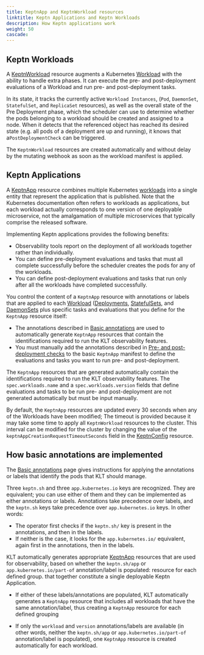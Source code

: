 ```yaml
---
title: KeptnApp and KeptnWorkload resources
linktitle: Keptn Applications and Keptn Workloads
description: How Keptn applications work
weight: 50
cascade:
---
```


## Keptn Workloads

A
[KeptnWorkload](../../../crd-ref/lifecycle/v1alpha3/#keptnworkload)
resource augments a Kubernetes
[Workload](https://kubernetes.io/docs/concepts/workloads/)
with the ability to handle extra phases.
It can execute the pre- and post-deployment evaluations of a Workload
and run pre- and post-deployment tasks.

In its state, it tracks the currently active `Workload Instances`,
(`Pod`, `DaemonSet`, `StatefulSet`, and `ReplicaSet` resources),
as well as the overall state of the Pre Deployment phase,
which the scheduler can use to determine
whether the pods belonging to a workload
should be created and assigned to a node.
When it detects that the referenced object has reached its desired state
(e.g. all pods of a deployment are up and running),
it knows that a`PostDeploymentCheck` can be triggered.

The `KeptnWorkload` resources are created automatically
and without delay by the mutating webhook
as soon as the workload manifest is applied.

## Keptn Applications

A [KeptnApp](../../../yaml-crd-ref/app.md)
resource combines multiple Kubernetes
[workloads](https://kubernetes.io/docs/concepts/workloads/)
into a single entity
that represent the application that is published.
Note that the Kubernetes documentation
often refers to workloads as applications,
but each workload actually corresponds to one version
of one deployable microservice,
not the amalgamation of multiple microservices
that typically comprise the released software.

Implementing Keptn applications provides the following benefits:

* Observability tools report on the deployment
  of all workloads together rather than individually.
* You can define pre-deployment evaluations and tasks
  that must all complete successfully
  before the scheduler creates the pods for any of the workloads.
* You can define post-deployment evaluations and tasks
  that run only after all the workloads have completed successfully.

You control the content of a `KeptnApp` resource
with annotations or labels that are applied to each
[Workload](https://kubernetes.io/docs/concepts/workloads/)
([Deployments](https://kubernetes.io/docs/concepts/workloads/controllers/deployment/),
[StatefulSets](https://kubernetes.io/docs/concepts/workloads/controllers/statefulset/),
and
[DaemonSets](https://kubernetes.io/docs/concepts/workloads/controllers/daemonset/)
plus specific tasks and evaluations that you define
for the `KeptnApp` resource itself:

* The annotations described in
  [Basic annotations](../../../implementing/integrate/#basic-annotations)
  are used to automatically generate `KeptnApp` resources
  that contain the identifications required
  to run the KLT observability features.
* You must manually add the annotations described in
  [Pre- and post-deployment checks](../../../implementing/integrate/#pre--and-post-deployment-checks)
  to the basic `KeptnApp` manifest to define
  the evaluations and tasks you want to run pre- and post-deployment.

The `KeptnApp` resources that are generated automatically
contain the identifications required to run the KLT observability features.
The `spec.workloads.name` and a `spec.workloads.version` fields
that define evaluations and tasks to be run
pre- and post-deployment are not generated automatically
but must be input manually.

By default, the `KeptnApp` resources are updated every 30 seconds
when any of the Workloads have been modified;
The timeout is provided because it may take some time
to apply all `KeptnWorkload` resources to the cluster.
This interval can be modified for the cluster by changing the value
of the `keptnAppCreationRequestTimeoutSeconds` field in the
[KeptnConfig](../../../yaml-crd-ref/config.md)
resource.

## How basic annotations are implemented

The [Basic annotations](../../../implementing/integrate/#basic-annotations)
page gives instructions for applying the annotations or labels
that identify the pods that KLT should manage.

Three `keptn.sh` and three `app.kubernetes.io` keys are recognized.
They are equivalent; you can use either of them
and they can be implemented as either annotations or labels.
Annotations take precedence over labels,
and the `keptn.sh` keys take precedence over `app.kubernetes.io` keys.
In other words:

* The operator first checks if the `keptn.sh/` key is present
  in the annotations, and then in the labels.
* If neither is the case, it looks for the `app.kubernetes.io/` equivalent,
  again first in the annotations, then in the labels.

KLT automatically generates appropriate
[KeptnApp](../../../yaml-crd-ref/app.md)
resources that are used for observability,
based on whether the `keptn.sh/app` or `app.kubernetes.io/part-of`
annotation/label is populated:
resource for each defined group.
that together constitute a single deployable Keptn Application.

* If either of these labels/annotations are populated,
  KLT automatically generates a `KeptnApp` resource
  that includes all workloads that have the same annotation/label,
  thus creating a `KeptnApp` resource for each defined grouping

* If only the `workload` and `version` annotations/labels are available
  (in other words, neither the `keptn.sh/app`
  or `app.kubernetes.io/part-of` annotation/label is populated),
  one `KeptnApp` resource is created automatically for each workload.
